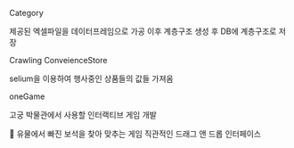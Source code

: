 Category

제공된 엑셀파일을 데이터프레임으로 가공 이후 계층구조 생성 후 DB에 계층구조로 저장

Crawling ConveienceStore 

selium을 이용하여 행사중인 상품들의 값들 가져옴

oneGame

고궁 박물관에서 사용할 인터랙티브 게임 개발

💎 유물에서 빠진 보석을 찾아 맞추는 게임
    직관적인 드래그 앤 드롭 인터페이스
